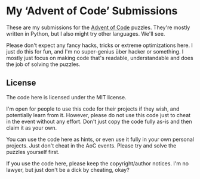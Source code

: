 # My ‘Advent of Code’ Submissions
These are my submissions for the [Advent of Code](https://adventofcode.com) puzzles. They're mostly written in Python, but I also might try other languages. We'll see.

Please don't expect any fancy hacks, tricks or extreme optimizations here. I just do this for fun, and I'm no super-genius über hacker or something. I mostly just focus on making code that's readable, understandable and does the job of solving the puzzles.

## License
The code here is licensed under the MIT license.

I'm open for people to use this code for their projects if they wish, and potentially learn from it. However, please do not use this code just to cheat in the event without any effort. Don't just copy the code fully as-is and then claim it as your own.

You can use the code here as hints, or even use it fully in your own personal projects. Just don't cheat in the AoC events. Please try and solve the puzzles yourself first.

If you use the code here, please keep the copyright/author notices. I'm no lawyer, but just don't be a dick by cheating, okay?
